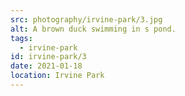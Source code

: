 ```yaml
---
src: photography/irvine-park/3.jpg
alt: A brown duck swimming in s pond.
tags: 
  - irvine-park
id: irvine-park/3
date: 2021-01-18
location: Irvine Park
---
```

